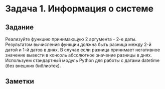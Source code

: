 # Задача 1. Информация о системе

## Задание

Реализуйте функцию принимающую 2 аргумента - 2-е даты. Результатом вычисления функции должна быть разница между 2-й датой и 1-й датов в днях. В случае если разница принимает негативное значение вывести в консоль абсолютное значение разницы в днях. Используем стандартный модуль Python для работы с датами datetime (без внешних библиотек).

## Заметки



